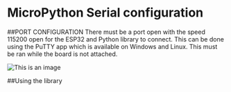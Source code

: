 # MicroPython Serial configuration

##PORT CONFIGURATION
There must be a port open with the speed 115200 open for the ESP32 and Python library to connect. This can be done using the PuTTY app which is available on Windows and Linux. This must be ran while the board is not attached.

![This is an image](https://github.com/shepai/MicroPython-com/Assets/enable.png)



##Using the library
